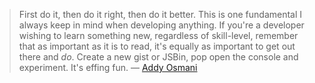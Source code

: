 > First do it, then do it right, then do it better. This is one fundamental I always keep in mind when developing anything.
If you're a developer wishing to learn something new, regardless of skill-level, remember that as important as it is to read, it's equally as important to get out there and *do*.
Create a new gist or JSBin, pop open the console and experiment. It's effing fun.
&mdash; [Addy Osmani](http://addyosmani.com)